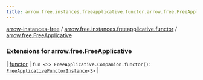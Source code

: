 ```yaml
---
title: arrow.free.instances.freeapplicative.functor.arrow.free.FreeApplicative - arrow-instances-free
---
```


[arrow-instances-free](../../index.html) / [arrow.free.instances.freeapplicative.functor](../index.html) / [arrow.free.FreeApplicative](./index.html)

### Extensions for arrow.free.FreeApplicative

| [functor](functor.html) | `fun <S> FreeApplicative.Companion.functor(): `[`FreeApplicativeFunctorInstance`](../../arrow.free.instances/-free-applicative-functor-instance/index.html)`<`[`S`](functor.html#S)`>` |

